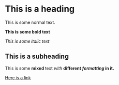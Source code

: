 ﻿# This is a heading

This is some normal text.

**This is some bold text**

*This is some italic text*

## This is a subheading

This is some **mixed** text *with* **different *formatting* in it.**

[Here is a link](https://github.com/An-Owlbear)